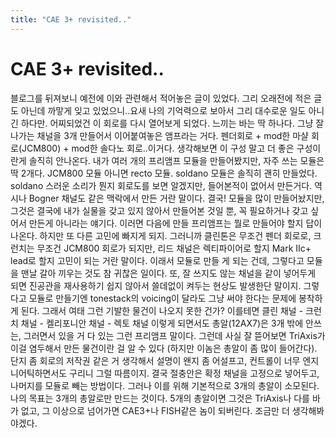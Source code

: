 ```yaml
---
title: "CAE 3+ revisited.."
---
```

# CAE 3+ revisited..

블로그를 뒤져보니 예전에 이와 관련해서 적어놓은 글이 있었다. 그리 오래전에 적은 글도 아닌데 까맣게 잊고 있었으니..요새 나의 기억력으로 보아서 그리 대수로운 일도 아니긴 하다만.
어찌되었건 이 회로를 다시 열어보게 되었다. 느끼는 바는 딱 하나다. 그냥 잘나가는 채널을 3개 만들어서 이어붙여놓은 앰프라는 거다.
펜더회로 + mod한 마샬 회로(JCM800) + mod한 솔다노 회로..이거다.
생각해보면 이 구성 말고 더 좋은 구성이란게 솔직히 안나온다. 내가 여러 개의 프리앰프 모듈을 만들어봤지만, 자주 쓰는 모듈은 딱 2개다. JCM800 모듈 아니면 recto 모듈. soldano 모듈은 솔직히 괜히 만들었다. soldano 스러운 소리가 뭔지 회로도를 보면 알겠지만, 들어본적이 없어서 만든거다. 역시나 Bogner 채널도 같은 맥락에서 만든 거란 말이다.
결국! 모듈을 많이 만들어놨지만, 그것은 결국에 내가 실물을 갖고 있지 않아서 만들어본 것일 뿐, 꼭 필요하거나 갖고 싶어서 만든게 아니라는 얘기다.
이러면 다음에 만들 프리앰프는 뭘로 만들어야 할지 답이 나온다. 하지만 또 다른 고민에 빠지게 되지.
그러니까 클린톤은 무조건 펜더 회로로, 크런치는 무조건 JCM800 회로가 되지만, 리드 채널은 렉티파이어로 할지 Mark IIc+ lead로 할지 고민이 되는 거란 말이다. 이래서 모듈로 만들 게 되는 건데, 그렇다고 모듈을 맨날 갈아 끼우는 것도 참 귀찮은 일이다. 또, 잘 쓰지도 않는 채널을 같이 넣어두게 되면 진공관을 재사용하기 쉽지 않아서 쓸데없이 켜두는 현상도 발생한단 말이지. 그렇다고 모듈로 만들기엔 tonestack의 voicing이 달라도 그냥 써야 한다는 문제에 봉착하게 된다.
그래서 여태 그런 기발한 물건이 나오지 못한 건가? 이를테면 클린 채널 - 크런치 채널 - 켈리포니안 채널 - 렉토 채널 이렇게 되면서도 총알(12AX7)은 3개 밖에 안쓰는, 그러면서 있을 거 다 있는 그런 프리앰프 말이다. 그런데 사실 잘 뜯어보면 TriAxis가 이걸 염두해서 만든 물건이란 걸 알 수 있다 (하지만 이놈은 총알이 좀 많이 들어간다). 단지 좀 회로의 저작권 같은 거 생각해서 설명이 왠지 좀 어설프고, 컨트롤이 너무 엔지니어틱하면서도 구리니 그럴 따름이지.
결국 절충안은 확정 채널을 고정으로 넣어두고, 나머지를 모듈로 빼는 방법이다. 그러나 이를 위해 기본적으로 3개의 총알이 소모된다. 나의 목표는 3개의 총알로만 만드는 것이다. 5개의 총알이면 그것은 TriAxis나 다를 바가 없고, 그 이상으로 넘어가면 CAE3+나 FISH같은 놈이 되버린다. 조금만 더 생각해봐야겠다.

